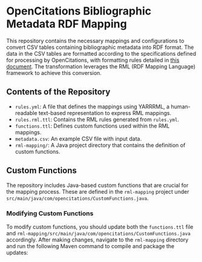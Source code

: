# OpenCitations Bibliographic Metadata RDF Mapping

This repository contains the necessary mappings and configurations to convert CSV tables containing bibliographic metadata into RDF format. The data in the CSV tables are formatted according to the specifications defined for processing by OpenCitations, with formatting rules detailed in [this document](http://ceur-ws.org/Vol-3220/invited-talk2.pdf). The transformation leverages the RML (RDF Mapping Language) framework to achieve this conversion.

## Contents of the Repository

- `rules.yml`: A file that defines the mappings using YARRRML, a human-readable text-based representation to express RML mappings.
- `rules.rml.ttl`: Contains the RML rules generated from `rules.yml`.
- `functions.ttl`: Defines custom functions used within the RML mappings.
- `metadata.csv`: An example CSV file with input data.
- `rml-mapping/`: A Java project directory that contains the definition of custom functions.

## Custom Functions

The repository includes Java-based custom functions that are crucial for the mapping process. These are defined in the `rml-mapping` project under `src/main/java/com/opencitations/CustomFunctions.java`.

### Modifying Custom Functions

To modify custom functions, you should update both the `functions.ttl` file and `rml-mapping/src/main/java/com/opencitations/CustomFunctions.java` accordingly. After making changes, navigate to the `rml-mapping` directory and run the following Maven command to compile and package the updates:
